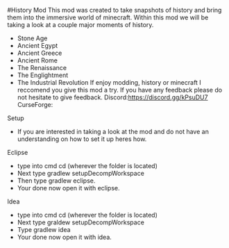 #History Mod
This mod was created to take snapshots of history and bring them into the immersive world of minecraft. Within this mod we will be taking a look at a couple major moments of history.
- Stone Age
- Ancient Egypt
- Ancient Greece
- Ancient Rome
- The Renaissance
- The Englightment
- The Industrial Revolution
If enjoy modding, history or minecraft I reccomend you give this mod a try. If you have any feedback please do not hesitate to give feedback.
Discord:https://discord.gg/kPsuDU7
CurseForge:



Setup
- If you are interested in taking a look at the mod and do not have an understanding on how to set it up heres how.


Eclipse
- type into cmd cd (wherever the folder is located)
- Next type gradlew setupDecompWorkspace
- Then type gradlew eclipse.
- Your done now open it with eclipse.

Idea
- type into cmd cd (wherever the folder is located)
- Next type graldew setupDecompWorkspace
- Type gradlew idea
- Your done now open it with idea.

